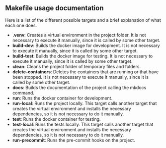 ## Makefile usage documentation
Here is a list of the different possible targets and a brief explanation of what each one does.

* **.venv**: Creates a virtual environment in the project folder. It is not necessary to execute it manually, since it is called by some other target.
* **build-dev**: Builds the docker image for development. It is not necessary to execute it manually, since it is called by some other target.
* **build-test**: Builds the docker image for testing. It is not necessary to execute it manually, since it is called by some other target.
* **clean**: Cleans the project folder of temporary files and folders.
* **delete-containers**: Deletes the containers that are running or that have been stopped. It is not necessary to execute it manually, since it is called by some other target.
* **docs**: Builds the documentation of the project calling the mkdocs command.
* **run**: Runs the docker container for development.
* **run-local**: Runs the project locally. This target calls another target that creates the virtual environment and installs the necessary dependencies, so it is not necessary to do it manually.
* **test**: Runs the docker container for testing.
* **test-local**: Runs the tests locally. This target calls another target that creates the virtual environment and installs the necessary dependencies, so it is not necessary to do it manually.
* **run-precommit**: Runs the pre-commit hooks on the project.
